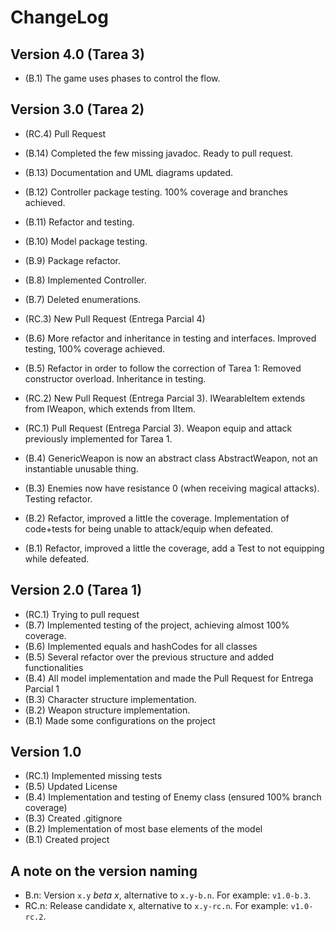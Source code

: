 ChangeLog
=========

Version 4.0 (Tarea 3)
-----------
- (B.1) The game uses phases to control the flow.

Version 3.0 (Tarea 2)
-----------
- (RC.4) Pull Request
- (B.14) Completed the few missing javadoc. Ready to pull request.
- (B.13) Documentation and UML diagrams updated.
- (B.12) Controller package testing. 100% coverage and branches achieved.
- (B.11) Refactor and testing.
- (B.10) Model package testing.
- (B.9) Package refactor.
- (B.8) Implemented Controller.
- (B.7) Deleted enumerations.
  
- (RC.3) New Pull Request (Entrega Parcial 4)
- (B.6) More refactor and inheritance in testing and interfaces. Improved testing, 100% coverage achieved.
- (B.5) Refactor in order to follow the correction of Tarea 1: Removed constructor overload. Inheritance in testing.

- (RC.2) New Pull Request (Entrega Parcial 3). IWearableItem extends from IWeapon, which extends from IItem.
- (RC.1) Pull Request (Entrega Parcial 3). Weapon equip and attack previously implemented for Tarea 1.
- (B.4) GenericWeapon is now an abstract class AbstractWeapon, not an instantiable unusable thing.
- (B.3) Enemies now have resistance 0 (when receiving magical attacks). Testing refactor.
- (B.2) Refactor, improved a little the coverage. Implementation of code+tests for being unable to attack/equip when defeated.
- (B.1) Refactor, improved a little the coverage, add a Test to not equipping while defeated.

Version 2.0 (Tarea 1)
-----------

- (RC.1) Trying to pull request
- (B.7) Implemented testing of the project, achieving almost 100% coverage.
- (B.6) Implemented equals and hashCodes for all classes
- (B.5) Several refactor over the previous structure and added functionalities
- (B.4) All model implementation and made the Pull Request for Entrega Parcial 1
- (B.3) Character structure implementation.
- (B.2) Weapon structure implementation.
- (B.1) Made some configurations on the project

Version 1.0
-----------
- (RC.1) Implemented missing tests
- (B.5) Updated License
- (B.4) Implementation and testing of Enemy class (ensured 100% branch coverage)
- (B.3) Created .gitignore
- (B.2) Implementation of most base elements of the model
- (B.1) Created project

A note on the version naming
----------------------------
- B.n: Version ``x.y`` _beta x_, alternative to ``x.y-b.n``.
  For example: ``v1.0-b.3``.
- RC.n: Release candidate x, alternative to ``x.y-rc.n``.
  For example: ``v1.0-rc.2``.